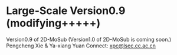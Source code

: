 # Large-Scale Version0.9 (modifying+++++)
Version0.9 of 2D-MoSub (Version1.0 of 2D-MoSub is coming soon.)
Pengcheng Xie & Ya-xiang Yuan
Connect: xpc@lsec.cc.ac.cn

